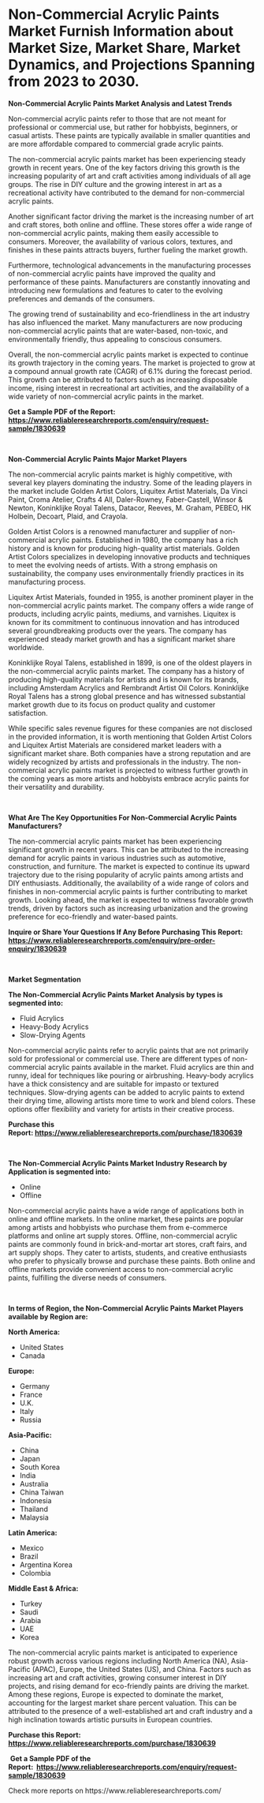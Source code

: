 <p><h1>Non-Commercial Acrylic Paints Market Furnish Information about Market Size, Market Share, Market Dynamics, and Projections Spanning from 2023 to 2030.</h1></p><p><strong>Non-Commercial Acrylic Paints Market Analysis and Latest Trends</strong></p>
<p><p>Non-commercial acrylic paints refer to those that are not meant for professional or commercial use, but rather for hobbyists, beginners, or casual artists. These paints are typically available in smaller quantities and are more affordable compared to commercial grade acrylic paints.</p><p>The non-commercial acrylic paints market has been experiencing steady growth in recent years. One of the key factors driving this growth is the increasing popularity of art and craft activities among individuals of all age groups. The rise in DIY culture and the growing interest in art as a recreational activity have contributed to the demand for non-commercial acrylic paints.</p><p>Another significant factor driving the market is the increasing number of art and craft stores, both online and offline. These stores offer a wide range of non-commercial acrylic paints, making them easily accessible to consumers. Moreover, the availability of various colors, textures, and finishes in these paints attracts buyers, further fueling the market growth.</p><p>Furthermore, technological advancements in the manufacturing processes of non-commercial acrylic paints have improved the quality and performance of these paints. Manufacturers are constantly innovating and introducing new formulations and features to cater to the evolving preferences and demands of the consumers.</p><p>The growing trend of sustainability and eco-friendliness in the art industry has also influenced the market. Many manufacturers are now producing non-commercial acrylic paints that are water-based, non-toxic, and environmentally friendly, thus appealing to conscious consumers.</p><p>Overall, the non-commercial acrylic paints market is expected to continue its growth trajectory in the coming years. The market is projected to grow at a compound annual growth rate (CAGR) of 6.1% during the forecast period. This growth can be attributed to factors such as increasing disposable income, rising interest in recreational art activities, and the availability of a wide variety of non-commercial acrylic paints in the market.</p></p>
<p><strong>Get a Sample PDF of the Report:&nbsp; <a href="https://www.reliableresearchreports.com/enquiry/request-sample/1830639">https://www.reliableresearchreports.com/enquiry/request-sample/1830639</a></strong></p>
<p>&nbsp;</p>
<p><strong>Non-Commercial Acrylic Paints Major Market Players</strong></p>
<p><p>The non-commercial acrylic paints market is highly competitive, with several key players dominating the industry. Some of the leading players in the market include Golden Artist Colors, Liquitex Artist Materials, Da Vinci Paint, Croma Atelier, Crafts 4 All, Daler-Rowney, Faber-Castell, Winsor & Newton, Koninklijke Royal Talens, Datacor, Reeves, M. Graham, PEBEO, HK Holbein, Decoart, Plaid, and Crayola.</p><p>Golden Artist Colors is a renowned manufacturer and supplier of non-commercial acrylic paints. Established in 1980, the company has a rich history and is known for producing high-quality artist materials. Golden Artist Colors specializes in developing innovative products and techniques to meet the evolving needs of artists. With a strong emphasis on sustainability, the company uses environmentally friendly practices in its manufacturing process.</p><p>Liquitex Artist Materials, founded in 1955, is another prominent player in the non-commercial acrylic paints market. The company offers a wide range of products, including acrylic paints, mediums, and varnishes. Liquitex is known for its commitment to continuous innovation and has introduced several groundbreaking products over the years. The company has experienced steady market growth and has a significant market share worldwide.</p><p>Koninklijke Royal Talens, established in 1899, is one of the oldest players in the non-commercial acrylic paints market. The company has a history of producing high-quality materials for artists and is known for its brands, including Amsterdam Acrylics and Rembrandt Artist Oil Colors. Koninklijke Royal Talens has a strong global presence and has witnessed substantial market growth due to its focus on product quality and customer satisfaction.</p><p>While specific sales revenue figures for these companies are not disclosed in the provided information, it is worth mentioning that Golden Artist Colors and Liquitex Artist Materials are considered market leaders with a significant market share. Both companies have a strong reputation and are widely recognized by artists and professionals in the industry. The non-commercial acrylic paints market is projected to witness further growth in the coming years as more artists and hobbyists embrace acrylic paints for their versatility and durability.</p></p>
<p>&nbsp;</p>
<p><strong>What Are The Key Opportunities For Non-Commercial Acrylic Paints Manufacturers?</strong></p>
<p><p>The non-commercial acrylic paints market has been experiencing significant growth in recent years. This can be attributed to the increasing demand for acrylic paints in various industries such as automotive, construction, and furniture. The market is expected to continue its upward trajectory due to the rising popularity of acrylic paints among artists and DIY enthusiasts. Additionally, the availability of a wide range of colors and finishes in non-commercial acrylic paints is further contributing to market growth. Looking ahead, the market is expected to witness favorable growth trends, driven by factors such as increasing urbanization and the growing preference for eco-friendly and water-based paints.</p></p>
<p><strong>Inquire or Share Your Questions If Any Before Purchasing This Report: <a href="https://www.reliableresearchreports.com/enquiry/pre-order-enquiry/1830639">https://www.reliableresearchreports.com/enquiry/pre-order-enquiry/1830639</a></strong></p>
<p>&nbsp;</p>
<p><strong>Market Segmentation</strong></p>
<p><strong>The Non-Commercial Acrylic Paints Market Analysis by types is segmented into:</strong></p>
<p><ul><li>Fluid Acrylics</li><li>Heavy-Body Acrylics</li><li>Slow-Drying Agents</li></ul></p>
<p><p>Non-commercial acrylic paints refer to acrylic paints that are not primarily sold for professional or commercial use. There are different types of non-commercial acrylic paints available in the market. Fluid acrylics are thin and runny, ideal for techniques like pouring or airbrushing. Heavy-body acrylics have a thick consistency and are suitable for impasto or textured techniques. Slow-drying agents can be added to acrylic paints to extend their drying time, allowing artists more time to work and blend colors. These options offer flexibility and variety for artists in their creative process.</p></p>
<p><strong>Purchase this Report:&nbsp;<a href="https://www.reliableresearchreports.com/purchase/1830639">https://www.reliableresearchreports.com/purchase/1830639</a></strong></p>
<p>&nbsp;</p>
<p><strong>The Non-Commercial Acrylic Paints Market Industry Research by Application is segmented into:</strong></p>
<p><ul><li>Online</li><li>Offline</li></ul></p>
<p><p>Non-commercial acrylic paints have a wide range of applications both in online and offline markets. In the online market, these paints are popular among artists and hobbyists who purchase them from e-commerce platforms and online art supply stores. Offline, non-commercial acrylic paints are commonly found in brick-and-mortar art stores, craft fairs, and art supply shops. They cater to artists, students, and creative enthusiasts who prefer to physically browse and purchase these paints. Both online and offline markets provide convenient access to non-commercial acrylic paints, fulfilling the diverse needs of consumers.</p></p>
<p>&nbsp;</p>
<p><strong>In terms of Region, the Non-Commercial Acrylic Paints Market Players available by Region are:</strong></p>
<p>
    <p> <strong> North America: </strong>
        <ul>
            <li>United States</li>
            <li>Canada</li>
        </ul>
        </p> 
    <p> <strong> Europe: </strong>
        <ul>
            <li>Germany</li>
            <li>France</li>
            <li>U.K.</li>
            <li>Italy</li>
            <li>Russia</li>
        </ul>
        </p> 
    <p> <strong> Asia-Pacific: </strong>
        <ul>
            <li>China</li>
            <li>Japan</li>
            <li>South Korea</li>
            <li>India</li>
            <li>Australia</li>
            <li>China Taiwan</li>
            <li>Indonesia</li>
            <li>Thailand</li>
            <li>Malaysia</li>
        </ul>
        </p> 
    <p> <strong> Latin America: </strong>
        <ul>
            <li>Mexico</li>
            <li>Brazil</li>
            <li>Argentina Korea</li>
            <li>Colombia</li>
        </ul>
        </p> 
    <p> <strong> Middle East & Africa: </strong>
        <ul>
            <li>Turkey</li>
            <li>Saudi</li>
            <li>Arabia</li>
            <li>UAE</li>
            <li>Korea</li>
        </ul>
    </p>
    </p>
<p><p>The non-commercial acrylic paints market is anticipated to experience robust growth across various regions including North America (NA), Asia-Pacific (APAC), Europe, the United States (US), and China. Factors such as increasing art and craft activities, growing consumer interest in DIY projects, and rising demand for eco-friendly paints are driving the market. Among these regions, Europe is expected to dominate the market, accounting for the largest market share percent valuation. This can be attributed to the presence of a well-established art and craft industry and a high inclination towards artistic pursuits in European countries.</p></p>
<p><strong>Purchase this Report: <a href="https://www.reliableresearchreports.com/purchase/1830639">https://www.reliableresearchreports.com/purchase/1830639</a></strong></p>
<p>&nbsp;<strong>Get a Sample PDF of the Report:&nbsp;&nbsp;<a href="https://www.reliableresearchreports.com/enquiry/request-sample/1830639">https://www.reliableresearchreports.com/enquiry/request-sample/1830639</a></strong></p>
<p><strong></strong></p>
<p>Check more reports on https://www.reliableresearchreports.com/</p>